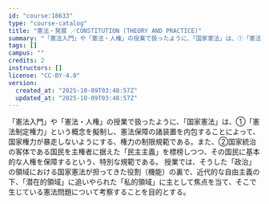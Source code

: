 ```yaml
---
id: "course:18633"
type: "course-catalog"
title: "憲法・発展 ／CONSTITUTION (THEORY AND PRACTICE)"
summary: "「憲法入門」や「憲法・人権」の授業で扱ったように、「国家憲法」は、①「憲法制定権力」という概念を擬制し、憲法保障の諸装置を内包することによって、国家権力が暴走しないようにする、権力の制限規範である。また、②国家統治の客体である国民を主権者に…"
tags: []
campus: ""
credits: 2
instructors: []
license: "CC-BY-4.0"
version:
  created_at: "2025-10-09T03:48:57Z"
  updated_at: "2025-10-09T03:48:57Z"
---
```

「憲法入門」や「憲法・人権」の授業で扱ったように、「国家憲法」は、①「憲法制定権力」という概念を擬制し、憲法保障の諸装置を内包することによって、国家権力が暴走しないようにする、権力の制限規範である。また、②国家統治の客体である国民を主権者に据えた「民主主義」を標榜しつつ、その国民に基本的な人権を保障するという、特別な規範である。 授業では、そうした「政治」の領域における国家憲法が担ってきた役割（機能）の裏で、近代的な自由主義の下、「潜在的領域」に追いやられた「私的領域」に主として焦点を当て、そこで生じている憲法問題について考察することを目的とする。
